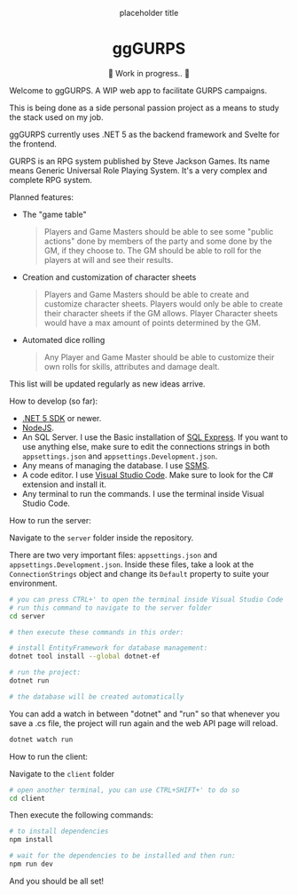 <p align="center">placeholder title</p>
<h1 align="center"><b>ggGURPS</b></h1>
<p align="center">🚧 Work in progress.. 🚧</p>

Welcome to ggGURPS. A WIP web app to facilitate GURPS campaigns.

This is being done as a side personal passion project as a means to study the stack used on my job.


ggGURPS currently uses .NET 5 as the backend framework and Svelte for the frontend.


GURPS is an RPG system published by Steve Jackson Games. Its name means Generic Universal Role Playing System. It's a very complex and complete RPG system.

Planned features:
- The "game table"
    > Players and Game Masters should be able to see some "public actions" done by members of the party and some done by the GM, if they choose to. The GM should be able to roll for the players at will and see their results.

- Creation and customization of character sheets
    > Players and Game Masters should be able to create and customize character sheets. Players would only be able to create their character sheets if the GM allows. Player Character sheets would have a max amount of points determined by the GM.

- Automated dice rolling
    > Any Player and Game Master should be able to customize their own rolls for skills, attributes and damage dealt.

This list will be updated regularly as new ideas arrive.

How to develop (so far):
- [.NET 5 SDK](https://dotnet.microsoft.com) or newer.
- [NodeJS](https://nodejs.org).
- An SQL Server. I use the Basic installation of [SQL Express](https://www.microsoft.com/pt-br/sql-server/sql-server-downloads). If you want to use anything else, make sure to edit the connections strings in both ``appsettings.json`` and ``appsettings.Development.json``.
- Any means of managing the database. I use [SSMS](https://docs.microsoft.com/pt-br/sql/ssms/download-sql-server-management-studio-ssms?redirectedfrom=MSDN&view=sql-server-ver15).
- A code editor. I use [Visual Studio Code](https://code.visualstudio.com). Make sure to look for the C# extension and install it.
- Any terminal to run the commands. I use the terminal inside Visual Studio Code.

How to run the server:

Navigate to the ``server`` folder inside the repository.

There are two very important files: ``appsettings.json`` and ``appsettings.Development.json``.
Inside these files, take a look at the ``ConnectionStrings`` object and change its ``Default`` property to suite your environment.

```bash
# you can press CTRL+' to open the terminal inside Visual Studio Code
# run this command to navigate to the server folder
cd server

# then execute these commands in this order:

# install EntityFramework for database management:
dotnet tool install --global dotnet-ef

# run the project:
dotnet run

# the database will be created automatically

```

You can add a watch in between "dotnet" and "run" so that whenever you save a .cs file, the project will run again and the web API page will reload.
```bash
dotnet watch run
```

How to run the client:

Navigate to the ``client`` folder
```bash
# open another terminal, you can use CTRL+SHIFT+' to do so
cd client
```

Then execute the following commands:
```bash
# to install dependencies
npm install

# wait for the dependencies to be installed and then run:
npm run dev
```
And you should be all set!

